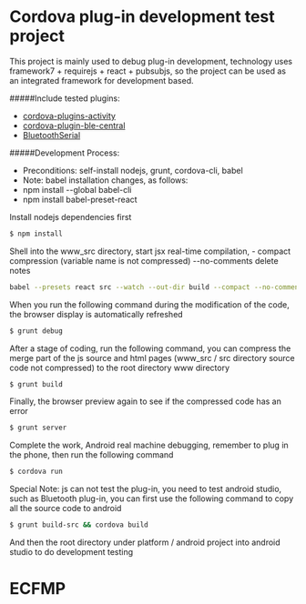 Cordova plug-in development test project
==============

This project is mainly used to debug plug-in development, technology uses framework7 + requirejs + react + pubsubjs, so the project can be used as an integrated framework for development based.

#####Include tested plugins:
- [cordova-plugins-activity](https://github.com/cfansimon/cordova-plugins-activity)
- [cordova-plugin-ble-central](https://github.com/don/cordova-plugin-ble-central)
- [BluetoothSerial](https://github.com/don/BluetoothSerial)


#####Development Process:
- Preconditions: self-install nodejs, grunt, cordova-cli, babel
- Note: babel installation changes, as follows:
- npm install --global babel-cli
- npm install babel-preset-react

Install nodejs dependencies first
```bash
$ npm install
```
Shell into the www_src directory, start jsx real-time compilation, - compact compression (variable name is not compressed) --no-comments delete notes
```bash
babel --presets react src --watch --out-dir build --compact --no-comments
```
When you run the following command during the modification of the code, the browser display is automatically refreshed
```bash
$ grunt debug
```
After a stage of coding, run the following command, you can compress the merge part of the js source and html pages (www_src / src directory source code not compressed) to the root directory www directory
```bash
$ grunt build
```
Finally, the browser preview again to see if the compressed code has an error
```bash
$ grunt server
```
Complete the work, Android real machine debugging, remember to plug in the phone, then run the following command
```bash
$ cordova run
```

Special Note: js can not test the plug-in, you need to test android studio, such as Bluetooth plug-in, you can first use the following command to copy all the source code to android
```bash
$ grunt build-src && cordova build
```
And then the root directory under platform / android project into android studio to do development testing
# ECFMP
